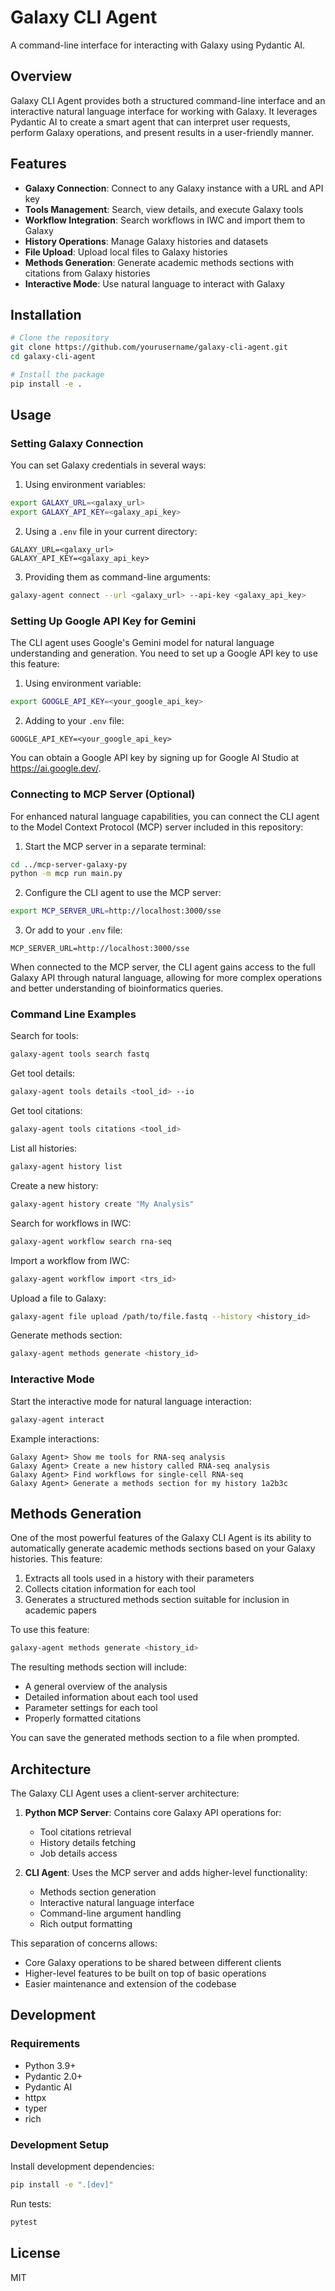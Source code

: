# Galaxy CLI Agent

A command-line interface for interacting with Galaxy using Pydantic AI.

## Overview

Galaxy CLI Agent provides both a structured command-line interface and an interactive natural language interface for working with Galaxy. It leverages Pydantic AI to create a smart agent that can interpret user requests, perform Galaxy operations, and present results in a user-friendly manner.

## Features

- **Galaxy Connection**: Connect to any Galaxy instance with a URL and API key
- **Tools Management**: Search, view details, and execute Galaxy tools
- **Workflow Integration**: Search workflows in IWC and import them to Galaxy
- **History Operations**: Manage Galaxy histories and datasets
- **File Upload**: Upload local files to Galaxy histories
- **Methods Generation**: Generate academic methods sections with citations from Galaxy histories
- **Interactive Mode**: Use natural language to interact with Galaxy

## Installation

```bash
# Clone the repository
git clone https://github.com/yourusername/galaxy-cli-agent.git
cd galaxy-cli-agent

# Install the package
pip install -e .
```

## Usage

### Setting Galaxy Connection

You can set Galaxy credentials in several ways:

1. Using environment variables:
```bash
export GALAXY_URL=<galaxy_url>
export GALAXY_API_KEY=<galaxy_api_key>
```

2. Using a `.env` file in your current directory:
```
GALAXY_URL=<galaxy_url>
GALAXY_API_KEY=<galaxy_api_key>
```

3. Providing them as command-line arguments:
```bash
galaxy-agent connect --url <galaxy_url> --api-key <galaxy_api_key>
```

### Setting Up Google API Key for Gemini

The CLI agent uses Google's Gemini model for natural language understanding and generation. You need to set up a Google API key to use this feature:

1. Using environment variable:
```bash
export GOOGLE_API_KEY=<your_google_api_key>
```

2. Adding to your `.env` file:
```
GOOGLE_API_KEY=<your_google_api_key>
```

You can obtain a Google API key by signing up for Google AI Studio at https://ai.google.dev/.

### Connecting to MCP Server (Optional)

For enhanced natural language capabilities, you can connect the CLI agent to the Model Context Protocol (MCP) server included in this repository:

1. Start the MCP server in a separate terminal:
```bash
cd ../mcp-server-galaxy-py
python -m mcp run main.py
```

2. Configure the CLI agent to use the MCP server:
```bash
export MCP_SERVER_URL=http://localhost:3000/sse
```

3. Or add to your `.env` file:
```
MCP_SERVER_URL=http://localhost:3000/sse
```

When connected to the MCP server, the CLI agent gains access to the full Galaxy API through natural language, allowing for more complex operations and better understanding of bioinformatics queries.

### Command Line Examples

Search for tools:
```bash
galaxy-agent tools search fastq
```

Get tool details:
```bash
galaxy-agent tools details <tool_id> --io
```

Get tool citations:
```bash
galaxy-agent tools citations <tool_id>
```

List all histories:
```bash
galaxy-agent history list
```

Create a new history:
```bash
galaxy-agent history create "My Analysis"
```

Search for workflows in IWC:
```bash
galaxy-agent workflow search rna-seq
```

Import a workflow from IWC:
```bash
galaxy-agent workflow import <trs_id>
```

Upload a file to Galaxy:
```bash
galaxy-agent file upload /path/to/file.fastq --history <history_id>
```

Generate methods section:
```bash
galaxy-agent methods generate <history_id>
```

### Interactive Mode

Start the interactive mode for natural language interaction:
```bash
galaxy-agent interact
```

Example interactions:
```
Galaxy Agent> Show me tools for RNA-seq analysis
Galaxy Agent> Create a new history called RNA-seq analysis
Galaxy Agent> Find workflows for single-cell RNA-seq
Galaxy Agent> Generate a methods section for my history 1a2b3c
```

## Methods Generation

One of the most powerful features of the Galaxy CLI Agent is its ability to automatically generate academic methods sections based on your Galaxy histories. This feature:

1. Extracts all tools used in a history with their parameters
2. Collects citation information for each tool
3. Generates a structured methods section suitable for inclusion in academic papers

To use this feature:

```bash
galaxy-agent methods generate <history_id>
```

The resulting methods section will include:
- A general overview of the analysis
- Detailed information about each tool used
- Parameter settings for each tool
- Properly formatted citations

You can save the generated methods section to a file when prompted.

## Architecture

The Galaxy CLI Agent uses a client-server architecture:

1. **Python MCP Server**: Contains core Galaxy API operations for:
   - Tool citations retrieval
   - History details fetching
   - Job details access
   
2. **CLI Agent**: Uses the MCP server and adds higher-level functionality:
   - Methods section generation
   - Interactive natural language interface
   - Command-line argument handling
   - Rich output formatting

This separation of concerns allows:
- Core Galaxy operations to be shared between different clients
- Higher-level features to be built on top of basic operations
- Easier maintenance and extension of the codebase

## Development

### Requirements

- Python 3.9+
- Pydantic 2.0+
- Pydantic AI
- httpx
- typer
- rich

### Development Setup

Install development dependencies:
```bash
pip install -e ".[dev]"
```

Run tests:
```bash
pytest
```

## License

MIT